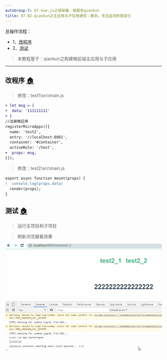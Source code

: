 ```yaml
---
autoGroup-7: 07.Vue.js之框架篇：微服务qiankun
title: 07.02.qiankun之主应用与子应用通信：静态，无法监测到值变化
---
```


总操作流程：
- 1、[改程序](#qiankun-01)
- 2、[测试](#qiankun-02)

> 本教程基于：qiankun之构建微前端主应用与子应用

***

## 改程序 <a name="qiankun-01" href="#" >:house:</a>

> 修改：test1\src\main.js

```diff
+ let msg = {
+  data: '111111111'
+ }
//注册微应用
registerMicroApps([{
  name: 'test2',
  entry: '//localhost:8081',
  container: '#container',
  activeRule: '/test',
+  props: msg,
}]);

```

> 修改：test2\src\main.js

```diff
export async function mount(props) {
!  console.log(props.data)
  render(props);
}
```

## 测试 <a name="qiankun-02" href="#" >:house:</a>

> 运行主项目和子项目

> 刷新浏览器看效果

![](./image/07.02-1.gif)
